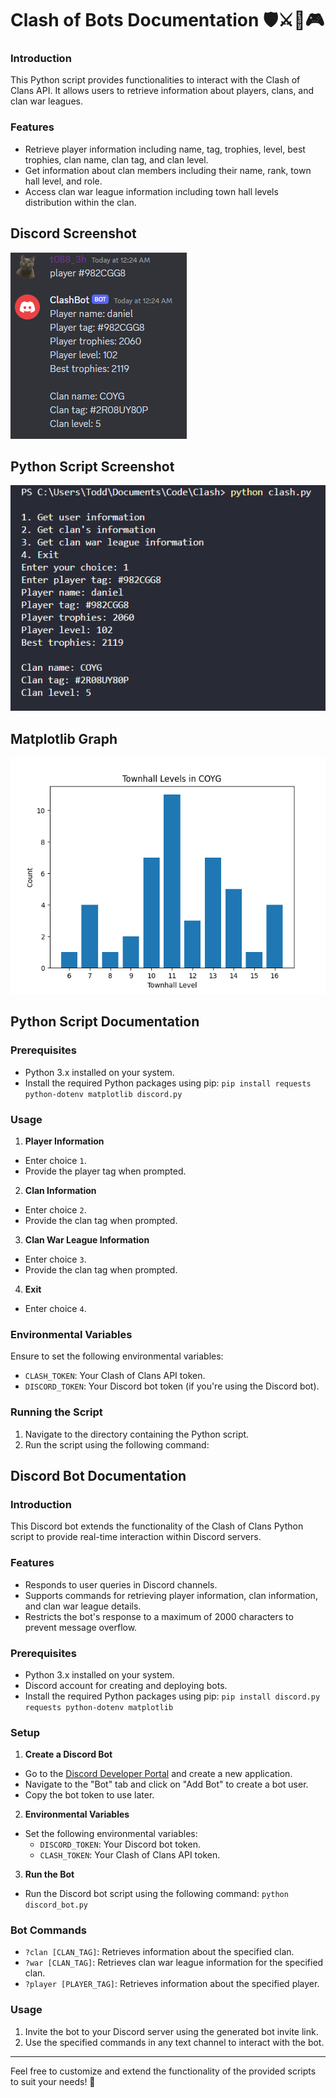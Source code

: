 # Clash of Bots Documentation 🛡️⚔️🤖🎮 

### Introduction
This Python script provides functionalities to interact with the Clash of Clans API. It allows users to retrieve information about players, clans, and clan war leagues.

### Features
- Retrieve player information including name, tag, trophies, level, best trophies, clan name, clan tag, and clan level.
- Get information about clan members including their name, rank, town hall level, and role.
- Access clan war league information including town hall levels distribution within the clan.

## Discord Screenshot
![discord screenshot](/example_screenshots/Discord_QzIRlL3heM.png)
## Python Script Screenshot
![python script](/example_screenshots/Code_NQvyIqdSCJ.png)
## Matplotlib Graph
![matplotlib graph](/clan_graphs/COYG.png)





## Python Script Documentation

### Prerequisites
- Python 3.x installed on your system.
- Install the required Python packages using pip: ```pip install requests python-dotenv matplotlib discord.py```

### Usage
1. **Player Information**
 - Enter choice `1`.
 - Provide the player tag when prompted.

2. **Clan Information**
 - Enter choice `2`.
 - Provide the clan tag when prompted.

3. **Clan War League Information**
 - Enter choice `3`.
 - Provide the clan tag when prompted.

4. **Exit**
 - Enter choice `4`.

### Environmental Variables
Ensure to set the following environmental variables:
- `CLASH_TOKEN`: Your Clash of Clans API token.
- `DISCORD_TOKEN`: Your Discord bot token (if you're using the Discord bot).

### Running the Script
1. Navigate to the directory containing the Python script.
2. Run the script using the following command:

## Discord Bot Documentation

### Introduction
This Discord bot extends the functionality of the Clash of Clans Python script to provide real-time interaction within Discord servers.

### Features
- Responds to user queries in Discord channels.
- Supports commands for retrieving player information, clan information, and clan war league details.
- Restricts the bot's response to a maximum of 2000 characters to prevent message overflow.

### Prerequisites
- Python 3.x installed on your system.
- Discord account for creating and deploying bots.
- Install the required Python packages using pip: ```pip install discord.py requests python-dotenv matplotlib```

### Setup
1. **Create a Discord Bot**
 - Go to the [Discord Developer Portal](https://discord.com/developers/applications) and create a new application.
 - Navigate to the "Bot" tab and click on "Add Bot" to create a bot user.
 - Copy the bot token to use later.

2. **Environmental Variables**
 - Set the following environmental variables:
   - `DISCORD_TOKEN`: Your Discord bot token.
   - `CLASH_TOKEN`: Your Clash of Clans API token.

3. **Run the Bot**
 - Run the Discord bot script using the following command:
   ```python discord_bot.py```

### Bot Commands
- `?clan [CLAN_TAG]`: Retrieves information about the specified clan.
- `?war [CLAN_TAG]`: Retrieves clan war league information for the specified clan.
- `?player [PLAYER_TAG]`: Retrieves information about the specified player.

### Usage
1. Invite the bot to your Discord server using the generated bot invite link.
2. Use the specified commands in any text channel to interact with the bot.

---

Feel free to customize and extend the functionality of the provided scripts to suit your needs! 🚀
